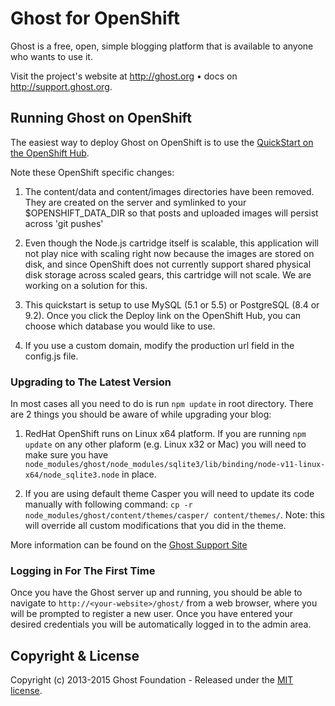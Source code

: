 # Ghost for OpenShift

Ghost is a free, open, simple blogging platform that is available to anyone who wants to use it. 

Visit the project's website at <http://ghost.org> &bull; docs on <http://support.ghost.org>.

## Running Ghost on OpenShift

The easiest way to deploy Ghost on OpenShift is to use the [QuickStart on the OpenShift Hub](https://hub.openshift.com/quickstarts/119-ghost-0-5-10).

Note these OpenShift specific changes:

1. The content/data and content/images directories have been removed.  They are created on the server and symlinked to your $OPENSHIFT\_DATA\_DIR so that posts and uploaded images will persist across 'git pushes'

2. Even though the Node.js cartridge itself is scalable, this application will not play nice with scaling right now because the images are stored on disk, and since OpenShift does not currently support shared physical disk storage across scaled gears, this cartridge will not scale.  We are working on a solution for this.

3. This quickstart is setup to use MySQL (5.1 or 5.5) or PostgreSQL (8.4 or 9.2).  Once you click the Deploy link on the OpenShift Hub, you can choose which database you would like to use.

4. If you use a custom domain, modify the production url field in the config.js file.

### Upgrading to The Latest Version

In most cases all you need to do is run `npm update` in root directory. There are 2 things you should be aware of while upgrading your blog:

1. RedHat OpenShift runs on Linux x64 platform. If you are running `npm update` on any other plaform (e.g. Linux x32 or Mac) you will need to make sure you have `node_modules/ghost/node_modules/sqlite3/lib/binding/node-v11-linux-x64/node_sqlite3.node` in place.

2. If you are using default theme Casper you will need to update its code manually with following command: `cp -r node_modules/ghost/content/themes/casper/ content/themes/`. Note: this will override all custom modifications that you did in the theme.

More information can be found on the [Ghost Support Site](http://support.ghost.org/how-to-upgrade/)

### Logging in For The First Time

Once you have the Ghost server up and running, you should be able to navigate to `http://<your-website>/ghost/` from a web browser, where you will be prompted to register a new user. Once you have entered your desired credentials you will be automatically logged in to the admin area.

## Copyright & License

Copyright (c) 2013-2015 Ghost Foundation - Released under the [MIT license](LICENSE).
